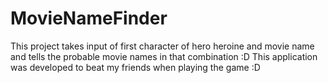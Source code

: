 # MovieNameFinder

This project takes input of first character of hero heroine and movie name and tells the probable movie names in that combination :D
This application was developed to beat my friends when playing the game :D
